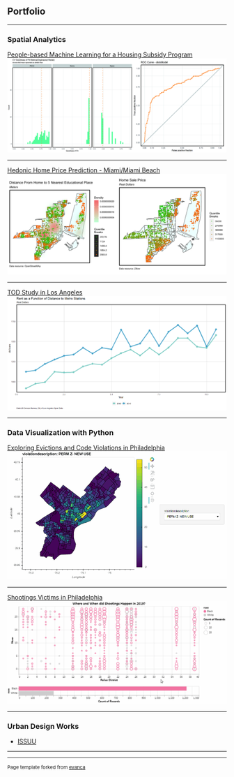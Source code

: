 ## Portfolio

---
### Spatial Analytics

[People-based Machine Learning for a Housing Subsidy Program](/html/PeopleBasedMachineLearning.html)
<img src="images/peoplebasedml.jpg?raw=true"/>

---
[Hedonic Home Price Prediction - Miami/Miami Beach](/html/HomeValuePredict.html)
<img src="images/homeprice.png?raw=true"/>

---
[TOD Study in Los Angeles](/html/TOD.html)
<img src="images/TOD.png?raw=true"/>

---

### Data Visualization with Python

[Exploring Evictions and Code Violations in Philadelphia](/python/assignment-3.html)
<img src="images/codeviolation.gif?raw=true"/>

---
[Shootings Victims in Philadelphia](/python/assignment-2.html)
<img src="images/shoot.gif?raw=true"/>

---

### Urban Design Works

- [ISSUU](https://issuu.com/alumixx/docs/gatech_mud_zhang_chi)


---




---
<p style="font-size:11px">Page template forked from <a href="https://github.com/evanca/quick-portfolio">evanca</a></p>
<!-- Remove above link if you don't want to attibute -->
